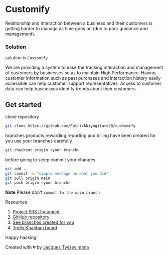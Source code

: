 # Customify
Relationship and interaction between a business and their customers is getting harder to manage as time goes on (due to poor guidance and management).

### Solution
solution is `Customify`

We are providing a system to ease the tracking,interaction and management of customers by businesses so as to maintain High Performance.
Having customer information such as past purchases and interaction history easily accessible can help customer support representatives.
Access to customer data can help businesses identify trends about their customers.

## Get started

clone repository

```bash
git clone https://github.com/PatrickNiyogitare28/customify

```
branches products,rewarding,reporting and billing have been created for you
use your branches carefully 
```bash
git checkout origin <your branch>
```
before going to sleep commit your changes
```bash
git add .
git commit -m "simple message on what you did"
git pull origin main
git push origin <your branch>
```

**Note** Please don't `commit to the main branch`

Resources

1. [Project SRS Document](https://docs.google.com/document/d/1QQb2NpTqJYs0DBmqgORl_rMlQrSiHjMEPdxY3kaue-8/edit#)
2. [GitHub repository](https://github.com/PatrickNiyogitare28/customify)
3. [See branches created for you](https://github.com/PatrickNiyogitare28/customify/branches)
4. [Trello Khanban board](https://trello.com/b/CfQDY64n/customfy)

Happy hacking!

Created with 💔 by [Jacques Twizeyimana](https://github.com/PatrickNiyogitare28/customify/commits?author=jtwizeyimana)
